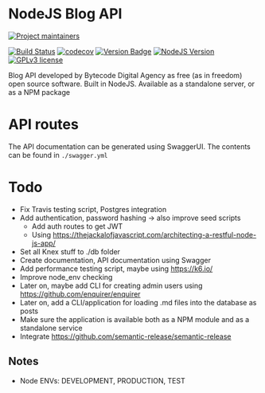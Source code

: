 # NodeJS Blog API
[![Project maintainers](https://img.shields.io/badge/Project%20maintained%20by-Bytecode%20Digital%20Agency-brightgreen.svg)](https://bytecode.nl)

[![Build Status](https://travis-ci.org/lucianonooijen/NodeJS-Blog.svg?branch=master)](https://travis-ci.org/lucianonooijen/NodeJS-Blog)
[![codecov](https://codecov.io/gh/lucianonooijen/NodeJS-Blog/branch/master/graph/badge.svg)](https://codecov.io/gh/lucianonooijen/NodeJS-Blog)
[![Version Badge](http://versionbadg.es//lucianonooijen/https://github.com/lucianonooijen/NodeJS-Blog.svg)](https://npmjs.org/package/nodejs-blog)
[![NodeJS Version](https://img.shields.io/badge/Node%20Version-%3E%3D%20v8.0.0-green.svg)](https://img.shields.io/badge/Node%20Version-%3E%3D%20v8.0.0-green.svg)
[![GPLv3 license](https://img.shields.io/badge/License-GPLv3-blue.svg)](http://perso.crans.org/besson/LICENSE.html)

Blog API developed by Bytecode Digital Agency as free (as in freedom) open source software. Built in NodeJS. Available as a standalone server, or as a NPM package

# API routes

The API documentation can be generated using SwaggerUI. The contents can be found in `./swagger.yml`

# Todo

* Fix Travis testing script, Postgres integration
* Add authentication, password hashing -> also improve seed scripts
    * Add auth routes to get JWT
    * Using https://thejackalofjavascript.com/architecting-a-restful-node-js-app/
* Set all Knex stuff to ./db folder
* Create documentation, API documentation using Swagger
* Add performance testing script, maybe using https://k6.io/
* Improve node_env checking
* Later on, maybe add CLI for creating admin users using https://github.com/enquirer/enquirer
* Later on, add a CLI/application for loading .md files into the database as posts
* Make sure the application is available both as a NPM module and as a standalone service
* Integrate https://github.com/semantic-release/semantic-release

## Notes

* Node ENVs: DEVELOPMENT, PRODUCTION, TEST
